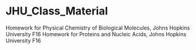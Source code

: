 # JHU_Class_Material
Homework for Physical Chemistry of Biological Molecules, Johns Hopkins University F16
Homework for Proteins and Nucleic Acids, Johns Hopkins University F16
